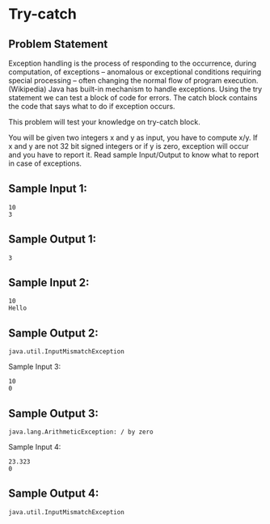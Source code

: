 # Try-catch

## Problem Statement

Exception handling is the process of responding to the occurrence, during computation, of exceptions – anomalous or exceptional conditions requiring special processing – often changing the normal flow of program execution. (Wikipedia)
Java has built-in mechanism to handle exceptions. Using the try statement we can test a block of code for errors. The catch block contains the code that says what to do if exception occurs.

This problem will test your knowledge on try-catch block.

You will be given two integers x and y as input, you have to compute x/y. If x and y are not 32 bit signed integers or if y is zero, exception will occur and you have to report it. Read sample Input/Output to know what to report in case of exceptions.

## Sample Input 1:
```
10
3
```
## Sample Output 1:
```
3
```
## Sample Input 2:
```
10
Hello
```
## Sample Output 2:
```
java.util.InputMismatchException
```
Sample Input 3:
```
10
0
```
## Sample Output 3:
```
java.lang.ArithmeticException: / by zero
```
Sample Input 4:
```
23.323
0
```
## Sample Output 4:
```
java.util.InputMismatchException
```
